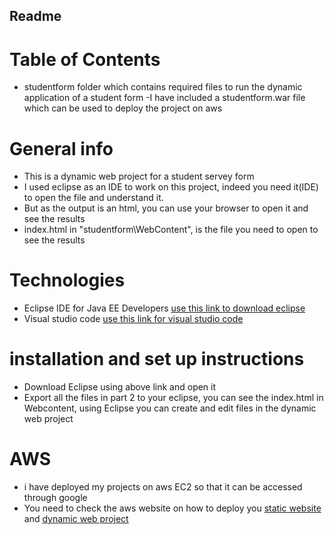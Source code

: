 ## Readme

# Table of Contents
  - studentform folder which contains required files to run the dynamic application of a student form
  -I have included a studentform.war file which can be used to deploy the project on aws

# General info

 - This is a dynamic web project for a student servey form
 - I used eclipse as an IDE to work on this project, indeed you need it(IDE) to open the file and understand it.
 - But as the output is an html, you can use your browser to open it and see the results
 - index.html in "studentform\WebContent", is the file you need to open to see the results
 

# Technologies
 - Eclipse IDE for Java EE Developers  [use this link to download eclipse](https://www.eclipse.org/downloads/packages/release/kepler/sr2/eclipse-ide-java-ee-developers)
 - Visual studio code [use this link for visual studio code](https://code.visualstudio.com/)
 
 
# installation and set up instructions

- Download Eclipse using above link and open it
- Export all the files in part 2 to your eclipse, you can see the index.html in Webcontent, using Eclipse you can create and edit files in the dynamic web project

# AWS
- i have deployed my projects on aws EC2 so that it can be accessed through google
- You need to check the aws website on how to deploy you [static website](https://aws.amazon.com/websites/) and [dynamic web project](https://docs.aws.amazon.com/AmazonS3/latest/dev/WebsiteHosting.html)